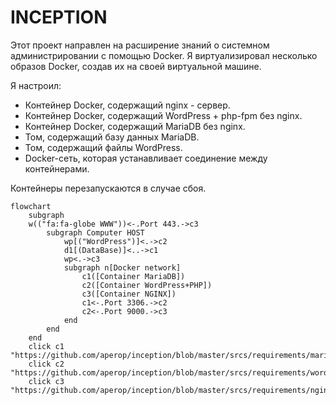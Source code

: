 # INCEPTION

Этот проект направлен на расширение знаний о системном администрировании с помощью Docker. Я виртуализировал несколько образов Docker, создав их на своей виртуальной машине.

Я настроил:
* Контейнер Docker, содержащий nginx - сервер.
* Контейнер Docker, содержащий WordPress + php-fpm без nginx.
* Контейнер Docker, содержащий MariaDB без nginx.
* Том, содержащий базу данных MariaDB.
* Том, содержащий файлы WordPress.
* Docker-сеть, которая устанавливает соединение между контейнерами.

Контейнеры перезапускаются в случае сбоя.

```mermaid
flowchart
    subgraph  
    w(("fa:fa-globe WWW"))<-.Port 443.->c3
        subgraph Computer HOST
            wp[("WordPress")]<.->c2
            d1[(DataBase)]<..->c1
            wp<.->c3
            subgraph n[Docker network]
                c1([Container MariaDB])
                c2([Container WordPress+PHP])
                c3([Container NGINX])
                c1<-.Port 3306.->c2
                c2<-.Port 9000.->c3
            end
        end
    end
    click c1 "https://github.com/aperop/inception/blob/master/srcs/requirements/mariadb/Dockerfile"
    click c2 "https://github.com/aperop/inception/blob/master/srcs/requirements/wordpress/Dockerfile"
    click c3 "https://github.com/aperop/inception/blob/master/srcs/requirements/nginx/Dockerfile"
    
```
